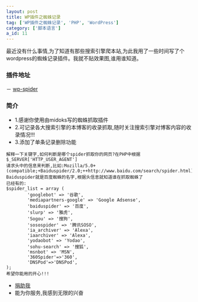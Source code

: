 ```yaml
---
layout: post
title: WP插件之蜘蛛记录
tag: ['WP插件之蜘蛛记录', 'PHP', 'WordPress']
category: ['脚本语言']
a_id: 11
---
```


最近没有什么事情,为了知道有那些搜索引擎爬本站,为此我用了一些时间写了个wordpress的蜘蛛记录插件。我就不贴效果图,谁用谁知道。


### 插件地址
－ [wp-spider](https://github.com/midoks/WordPressPlugins/tree/master/wp-spider)

### 简介

- 1.感谢你使用由midoks写的蜘蛛抓取插件
- 2.可记录各大搜索引擎的本博客的收录抓取,随时关注搜索引擎对博客内容的收录情况!!!
- 3.添加了单条记录删除功能

```
解释一下关键字,如何判断是哪个spider抓取你的网页?在PHP中根据$_SERVER['HTTP_USER_AGENT']
请求头中的信息来判断,比如:Mozilla/5.0+(compatible;+Baiduspider/2.0;++http://www.baidu.com/search/spider.html)
Baiduspider就是百度蜘蛛的名字,根据头信息就知道谁在抓取蜘蛛了
已经有的:
$spider_list = array (
		'googlebot' => '谷歌',
		'mediapartners-google' => 'Google Adsense',
		'baiduspider' => '百度',
		'slurp' => '雅虎',
		'Sogou' => '搜狗',
		'sosospider' => '腾讯SOSO',
		'ia_archiver' => 'Alexa',
		'iaarchiver' => 'Alexa',
		'yodaobot' => 'Yodao',
		'sohu-search' => '搜狐',
		'msnbot' => 'MSN',
		'360Spider'=>'360',
		'DNSPod'=>'DNSPod',	
);
希望你能用的开心!!!
```
- [捐助我](http://me.alipay.com/midoks)
- 能为你服务,我感到无限的兴奋